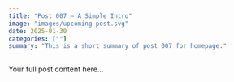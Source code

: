 ```yaml
---
title: "Post 007 — A Simple Intro"
image: "images/upcoming-post.svg"
date: 2025-01-30
categories: [""]
summary: "This is a short summary of post 007 for homepage."
---
```


Your full post content here...
